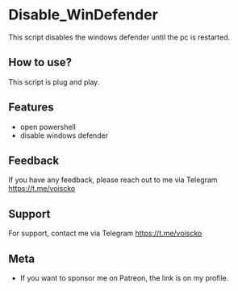 
# Disable_WinDefender

This script disables the windows defender until the pc is restarted.



## How to use?

This script is plug and play. 




## Features

- open powershell
- disable windows defender





## Feedback

If you have any feedback, please reach out to me via Telegram https://t.me/voiscko






## Support

For support, contact me via Telegram https://t.me/voiscko


## Meta


- If you want to sponsor me on Patreon, the link is on my profile.



